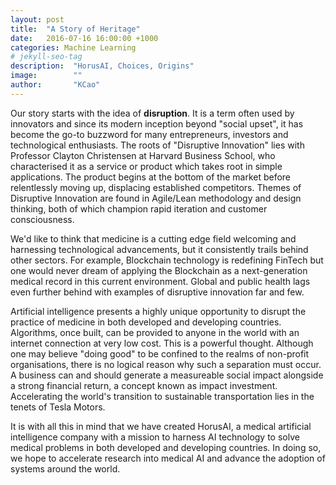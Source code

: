 ```yaml
---
layout: post
title:  "A Story of Heritage"
date:   2016-07-16 16:00:00 +1000
categories: Machine Learning
# jekyll-seo-tag
description:  "HorusAI, Choices, Origins"
image:        ""
author:       "KCao"
---
```


Our story starts with the idea of **disruption**. It is a term often used by
innovators and since its modern inception beyond  "social upset", it has become the go-to buzzword for many entrepreneurs, investors and technological enthusiasts. The roots of "Disruptive Innovation" lies with Professor Clayton Christensen at Harvard Business School, who characterised it as a service or product which takes root in simple applications. The product begins at the bottom of the market before relentlessly moving up, displacing established competitors. Themes of Disruptive Innovation are found in Agile/Lean methodology and design thinking, both of which champion rapid iteration and customer consciousness.

We'd like to think that medicine is a cutting edge field welcoming and harnessing technological advancements, but it consistently trails behind other sectors. For example, Blockchain technology is redefining FinTech but one would never dream of applying the Blockchain as a next-generation medical record in this current environment. Global and public health lags even further behind with examples of disruptive innovation far and few.

Artificial intelligence presents a highly unique opportunity to disrupt the practice of medicine in both developed and developing countries. Algorithms, once built, can be provided to anyone in the world with an internet connection at very low cost. This is a powerful thought. Although one may believe "doing good" to be confined to the realms of non-profit organisations, there is no logical reason why such a separation must occur. A business can and should generate a measureable social impact alongside a strong financial return, a concept known as impact investment. Accelerating the world's transition to sustainable transportation lies in the tenets of Tesla Motors.

It is with all this in mind that we have created HorusAI, a medical artificial intelligence company with a mission to harness AI technology to solve medical problems in both developed and developing countries. In doing so, we hope to accelerate research into medical AI and advance the adoption of systems around the world.
